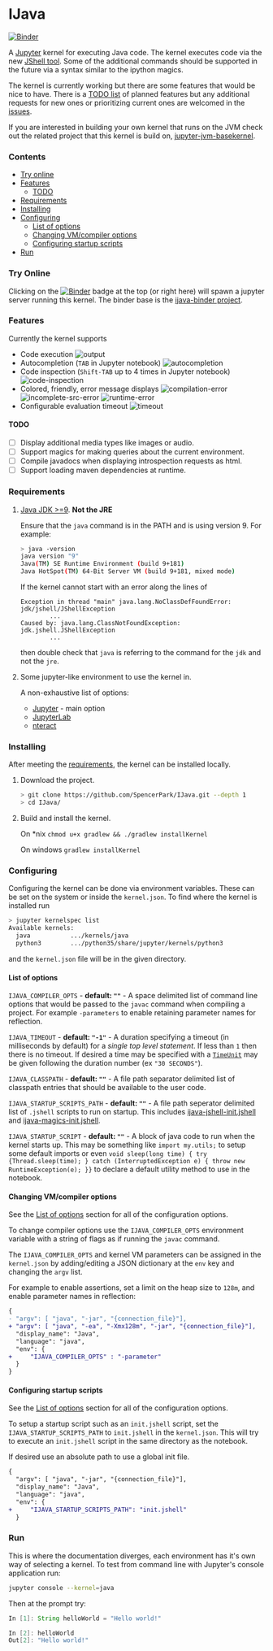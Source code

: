 # IJava

[![Binder](https://mybinder.org/badge.svg)](https://mybinder.org/v2/gh/SpencerPark/ijava-binder/master?filepath=%2Fhome%2Fjovyan%2FHelloWorld.ipynb)

A [Jupyter](http://jupyter.org/) kernel for executing Java code. The kernel executes code via the new [JShell tool](https://docs.oracle.com/javase/9/jshell/introduction-jshell.htm). Some of the additional commands should be supported in the future via a syntax similar to the ipython magics.

The kernel is currently working but there are some features that would be nice to have. There is a [TODO list](#todo) of planned features but any additional requests for new ones or prioritizing current ones are welcomed in the [issues](https://github.com/SpencerPark/IJava/issues).

If you are interested in building your own kernel that runs on the JVM check out the related project that this kernel is build on, [jupyter-jvm-basekernel](https://github.com/SpencerPark/jupyter-jvm-basekernel).

### Contents

*   [Try online](#try-online)
*   [Features](#features)
    *   [TODO](#todo)
*   [Requirements](#requirements)
*   [Installing](#installing)
*   [Configuring](#configuring)
    *   [List of options](#list-of-options)
    *   [Changing VM/compiler options](#changing-vmcompiler-options)
    *   [Configuring startup scripts](#configuring-startup-scripts)
*   [Run](#run)

### Try Online

Clicking on the [![Binder](https://mybinder.org/badge.svg)](https://mybinder.org/v2/gh/SpencerPark/ijava-binder/master?filepath=%2Fhome%2Fjovyan%2FHelloWorld.ipynb) badge at the top (or right here) will spawn a jupyter server running this kernel. The binder base is the [ijava-binder project](https://github.com/SpencerPark/ijava-binder).

### Features

Currently the kernel supports

*   Code execution
    ![output](docs/img/output.png)
*   Autocompletion (`TAB` in Jupyter notebook)
    ![autocompletion](docs/img/autocompletion.png)
*   Code inspection (`Shift-TAB` up to 4 times in Jupyter notebook)
    ![code-inspection](docs/img/code-inspection.png)
*   Colored, friendly, error message displays
    ![compilation-error](docs/img/compilation-error.png)
    ![incomplete-src-error](docs/img/incomplete-src-error.png)
    ![runtime-error](docs/img/runtime-error.png)
*   Configurable evaluation timeout
    ![timeout](docs/img/timeout.png)

#### TODO

- [ ] Display additional media types like images or audio.
- [ ] Support magics for making queries about the current environment.
- [ ] Compile javadocs when displaying introspection requests as html.
- [ ] Support loading maven dependencies at runtime.

### Requirements

1.  [Java JDK >=9](http://www.oracle.com/technetwork/java/javase/downloads/index.html). **Not the JRE**

    Ensure that the `java` command is in the PATH and is using version 9. For example:
    ```bash
    > java -version
    java version "9"
    Java(TM) SE Runtime Environment (build 9+181)
    Java HotSpot(TM) 64-Bit Server VM (build 9+181, mixed mode)
    ```

    If the kernel cannot start with an error along the lines of
    ```text
    Exception in thread "main" java.lang.NoClassDefFoundError: jdk/jshell/JShellException
            ...
    Caused by: java.lang.ClassNotFoundException: jdk.jshell.JShellException
            ...
    ```
    then double check that `java` is referring to the command for the `jdk` and not the `jre`.
    
2.  Some jupyter-like environment to use the kernel in.

    A non-exhaustive list of options:

    *   [Jupyter](http://jupyter.org/install) - main option
    *   [JupyterLab](http://jupyterlab.readthedocs.io/en/stable/getting_started/installation.html)
    *   [nteract](https://nteract.io/desktop)
        
### Installing

After meeting the [requirements](#requirements), the kernel can be installed locally.

1.  Download the project.
    ```bash
    > git clone https://github.com/SpencerPark/IJava.git --depth 1
    > cd IJava/
    ```
2.  Build and install the kernel.
    
    On *nix `chmod u+x gradlew && ./gradlew installKernel`
        
    On windows `gradlew installKernel`

### Configuring

Configuring the kernel can be done via environment variables. These can be set on the system or inside the `kernel.json`. To find where the kernel is installed run

```bash
> jupyter kernelspec list
Available kernels:
  java           .../kernels/java
  python3        .../python35/share/jupyter/kernels/python3
```

and the `kernel.json` file will be in the given directory.

#### List of options

`IJAVA_COMPILER_OPTS` - **default: `""`** - A space delimited list of command line options that would be passed to the `javac` command when compiling a project. For example `-parameters` to enable retaining parameter names for reflection.

`IJAVA_TIMEOUT` - **default: `"-1"`** - A duration specifying a timeout (in milliseconds by default) for a _single top level statement_. If less than `1` then there is no timeout. If desired a time may be specified with a [`TimeUnit`](https://docs.oracle.com/javase/9/docs/api/java/util/concurrent/TimeUnit.html) may be given following the duration number (ex `"30 SECONDS"`).

`IJAVA_CLASSPATH` - **default: `""`** - A file path separator delimited list of classpath entries that should be available to the user code.

`IJAVA_STARTUP_SCRIPTS_PATH` - **default: `""`** - A file path seperator delimited list of `.jshell` scripts to run on startup. This includes [ijava-jshell-init.jshell](src/main/resources/ijava-jshell-init.jshell) and [ijava-magics-init.jshell](src/main/resources/ijava-magics-init.jshell).

`IJAVA_STARTUP_SCRIPT` - **default: `""`** - A block of java code to run when the kernel starts up. This may be something like `import my.utils;` to setup some default imports or even `void sleep(long time) { try {Thread.sleep(time); } catch (InterruptedException e) { throw new RuntimeException(e); }}` to declare a default utility method to use in the notebook.

#### Changing VM/compiler options

See the [List of options](#list-of-options) section for all of the configuration options.

To change compiler options use the `IJAVA_COMPILER_OPTS` environment variable with a string of flags as if running the `javac` command.

The `IJAVA_COMPILER_OPTS` and kernel VM parameters can be assigned in the `kernel.json` by adding/editing a JSON dictionary at the `env` key and changing the `argv` list.

For example to enable assertions, set a limit on the heap size to `128m`, and enable parameter names in reflection:

```diff
{
- "argv": [ "java", "-jar", "{connection_file}"],
+ "argv": [ "java", "-ea", "-Xmx128m", "-jar", "{connection_file}"],
  "display_name": "Java",
  "language": "java",
  "env": {
+     "IJAVA_COMPILER_OPTS" : "-parameter"
  }
}
```

#### Configuring startup scripts

See the [List of options](#list-of-options) section for all of the configuration options.

To setup a startup script such as an `init.jshell` script, set the `IJAVA_STARTUP_SCRIPTS_PATH` to `init.jshell` in the `kernel.json`. This will try to execute an `init.jshell` script in the same directory as the notebook.

If desired use an absolute path to use a global init file.

```diff
{
  "argv": [ "java", "-jar", "{connection_file}"],
  "display_name": "Java",
  "language": "java",
  "env": {
+     "IJAVA_STARTUP_SCRIPTS_PATH": "init.jshell"
  }
```

### Run

This is where the documentation diverges, each environment has it's own way of selecting a kernel. To test from command line with Jupyter's console application run:

```bash
jupyter console --kernel=java
```

Then at the prompt try:
```java
In [1]: String helloWorld = "Hello world!"

In [2]: helloWorld
Out[2]: "Hello world!"
```
